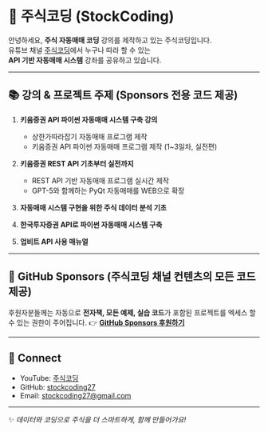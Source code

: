 # 👋 주식코딩 (StockCoding)

안녕하세요, **주식 자동매매 코딩** 강의를 제작하고 있는 주식코딩입니다.  
유튜브 채널 [주식코딩](https://www.youtube.com/@stock_coding)에서 누구나 따라 할 수 있는  
**API 기반 자동매매 시스템** 강좌를 공유하고 있습니다.

---

## 📚 강의 & 프로젝트 주제 (Sponsors 전용 코드 제공)
1. **키움증권 API 파이썬 자동매매 시스템 구축 강의**  
   - 상한가따라잡기 자동매매 프로그램 제작  
   - 키움증권 API 파이썬 자동매매 프로그램 제작 (1~3일차, 실전편)  

2. **키움증권 REST API 기초부터 실전까지**  
   - REST API 기반 자동매매 프로그램 실시간 제작  
   - GPT-5와 함께하는 PyQt 자동매매를 WEB으로 확장  

3. **자동매매 시스템 구현을 위한 주식 데이터 분석 기초**  

4. **한국투자증권 API로 파이썬 자동매매 시스템 구축**  

5. **업비트 API 사용 매뉴얼**  

---

## 🚀 GitHub Sponsors (주식코딩 채널 컨텐츠의 모든 코드 제공)
후원자분들께는 자동으로 **전자책, 모든 예제, 실습 코드**가 포함된 프로젝트를 엑세스 할 수 있는 권한이 주어집니다.
👉 [**GitHub Sponsors 후원하기**](https://github.com/sponsors/stockcoding27)

---

## 🔗 Connect
- YouTube: [주식코딩](https://www.youtube.com/@stockcoding27)  
- GitHub: [stockcoding27](https://github.com/stockcoding27)  
- Email: stockcoding27@gmail.com  

---

✨ *데이터와 코딩으로 주식을 더 스마트하게, 함께 만들어가요!*
